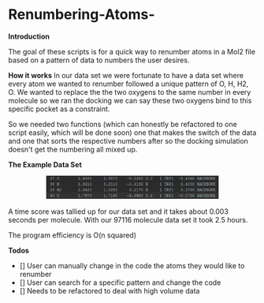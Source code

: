 # Renumbering-Atoms-

 **Introduction**
  
 The goal of these scripts is for a quick way to renumber atoms in a Mol2 file based on a pattern of data to numbers the user desires.
 
 **How it works**
 In our data set we were fortunate to have a data set where every atom we wanted to renumber followed a unique pattern of O, H, H2, O. We    wanted to replace the the two oxygens to the same number in every molecule so we ran the docking we can say these two oxygens bind to this specific pocket as a constraint. 
 
 So we needed two functions (which can honestly be refactored to one script easily, which will be done soon) one that makes the switch of the data and one that sorts the respective numbers after so the docking simulation doesn't get the numbering all mixed up.
 
 **The Example Data Set**
 <p align="center">
  <img src="https://github.com/PellecchiaGroup/Renumbering-Atoms-/blob/master/Example.PNG" width="350"/>
</p>
 
 A time score was tallied up for our data set and it takes about 0.003 seconds per molecule. With our 97116 molecule data set it took 2.5 hours. 
 
The program efficiency is O(n squared)

**Todos**
  
- [] User can manually change in the code the atoms they would like to renumber
- [] User can search for a specific pattern and change the code
- [] Needs to be refactored to deal with high volume data
